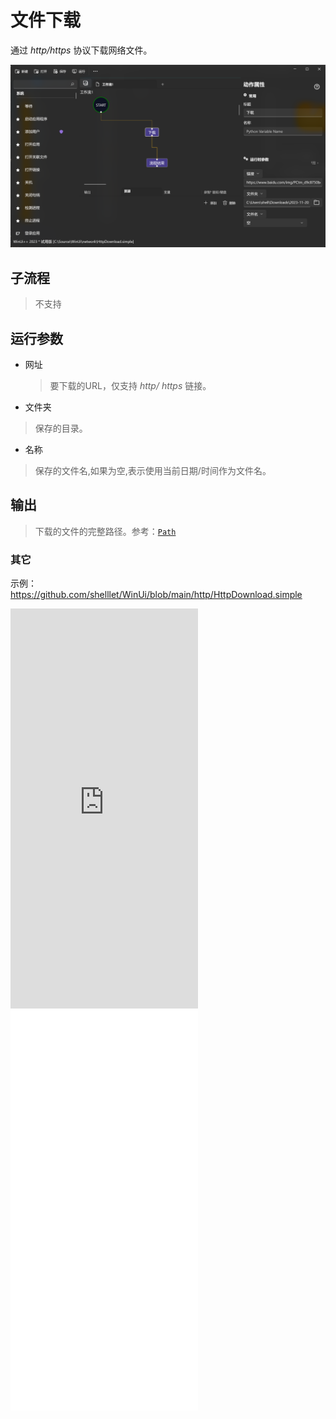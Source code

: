 # 文件下载 
通过 *http/https* 协议下载网络文件。

![HttpDownload](./images/01.png ':size=90%')

## 子流程
> 不支持

## 运行参数

* 网址
  > 要下载的URL，仅支持 *http/ https* 链接。
* 文件夹
>   保存的目录。
* 名称
>   保存的文件名,如果为空,表示使用当前日期/时间作为文件名。

## 输出

> 下载的文件的完整路径。参考：[`Path`](./types/Path.md)



### 其它

示例：https://github.com/shelllet/WinUi/blob/main/http/HttpDownload.simple


<iframe type="text/html" height="640px" src="https://www.youtube.com/embed/YwzLOQoVyOg" frameborder="0"></iframe>

<iframe src="//player.bilibili.com/player.html?bvid=BV1se411n7L4&page=1&autoplay=0" height='640px' scrolling="no" frameborder="no" framespacing="0" allowfullscreen="true"></iframe>